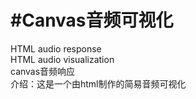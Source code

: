 <h1>#Canvas音频可视化</h1>
HTML audio response<br/>
HTML audio visualization<br/>
canvas音频响应<br/>
介绍：这是一个由html制作的简易音频可视化<br/>
